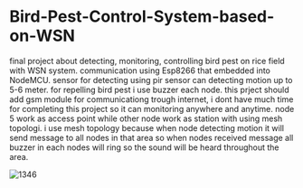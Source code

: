 # Bird-Pest-Control-System-based-on-WSN
final project about detecting, monitoring, controlling bird pest on rice field with WSN system. communication using Esp8266 that embedded into NodeMCU. sensor for detecting using pir sensor can detecting motion up to 5-6 meter. for repelling  bird pest i use buzzer each node.
this prject should add gsm module for communicationg trough internet, i dont have much time for completing this project so it can monitoring anywhere and anytime.
node 5 work as access point while other node work as station with using mesh topologi. i use mesh topology because when node detecting motion it will send message to all nodes in that area so when nodes received message all buzzer in each nodes will ring so the sound will be heard throughout the area. 


![1346](https://user-images.githubusercontent.com/17356265/60023291-bb7d9400-96bf-11e9-80ff-77c3e0c3ec37.jpg)
